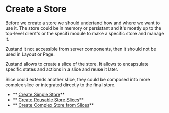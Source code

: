 # Create a Store

Before we create a store we should undertand how and where we want to use it.
The store could be in memory or persistant and it's mostly up to the top-level client's or the specifi module to make a specific store and manage it.

Zustand it not accessible from server components, then it should not be used in Layout or Page.

Zustand allows to create a slice of the store. It allows to encapsulate specific states and actions in a slice and reuse it later.

Slice could extends another slice, they could be composed into more complex slice or integrated directly to the final store.

- ** [Create Simple Store](1-create-store-example.tsx)**
- ** [Create Reusable Store Slices](2-create-slice-example.tsx)**
- ** [Create Complex Store from Slices](3-create-complex-slice-example.tsx)**
